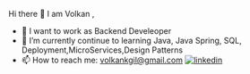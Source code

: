 Hi there 👋 I am Volkan ,

- 🔭 I want to work as Backend Develeoper
- 🌱 I’m currently continue to learning Java, Java Spring, SQL, Deployment,MicroServices,Design Patterns
- 📫 How to reach me: volkankgil@gmail.com
[![linkedin](https://img.shields.io/badge/Linkedin-000000?style=for-the-badge&logo=Linkedin&logoColor=white)](www.linkedin.com/in/volkan-kebapcıgil-2369a454)
